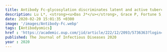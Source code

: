 ```yaml
---
title: Antibody Fc-glycosylation discriminates latent and active tuberculosis
description: Lu L*, <strong><u>Das J*</u></strong>, Grace P, Fortune S, Restrepo B, Alter G
date: 2020-02-20 15:01:35 +0300
image: '/images/Antibody-Fc.webp'
tags: [Antibodyomics]
href : 'https://academic.oup.com/jid/article/222/12/2093/5736363?login=false'
published: The Journal of Infectious Diseases 2020
year : 2020
---
```

